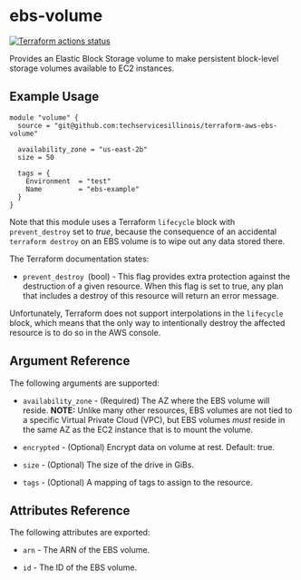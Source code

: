 # ebs-volume

[![Terraform actions status](https://github.com/techservicesillinois/terraform-aws-ebs-volume/workflows/terraform/badge.svg)](https://github.com/techservicesillinois/terraform-aws-ebs-volume/actions)

Provides an Elastic Block Storage volume to make persistent block-level storage volumes available to EC2 instances.

Example Usage
-----------------

```hcl
module "volume" {
  source = "git@github.com:techservicesillinois/terraform-aws-ebs-volume"
  
  availability_zone = "us-east-2b"
  size = 50
  
  tags = {
    Environment  = "test"
    Name         = "ebs-example"
  }
}
```

Note that this module uses a Terraform `lifecycle` block with `prevent_destroy` set to *true*, because the consequence of an accidental `terraform destroy`  on an EBS volume is to wipe out any data stored there.

The Terraform documentation states:

* `prevent_destroy `(bool) - This flag provides extra protection against the destruction of a given resource.
When this flag is set to true, any plan that includes a destroy of this resource will return an error message.

Unfortunately, Terraform does not support interpolations in the `lifecycle` block, which means that the only way to intentionally destroy the affected resource is to do so in the AWS console.

Argument Reference
-----------------

The following arguments are supported:

* `availability_zone` - (Required) The AZ where the EBS volume will reside. **NOTE:** Unlike many other resources, EBS volumes are not tied to a specific Virtual Private Cloud (VPC), but EBS volumes *must* reside in the same AZ as the EC2 instance that is to mount the volume.

* `encrypted` - (Optional) Encrypt data on volume at rest. Default: true.

* `size` - (Optional) The size of the drive in GiBs.

* `tags` - (Optional) A mapping of tags to assign to the resource.


Attributes Reference
--------------------

The following attributes are exported:

* `arn` - The ARN of the EBS volume.

* `id` - The ID of the EBS volume.
